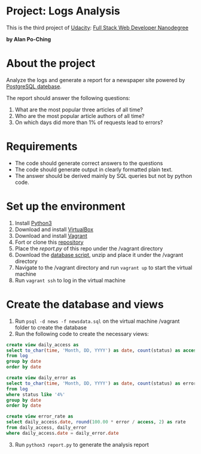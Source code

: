 # Project: Logs Analysis
This is the third project of [Udacity](https://www.udacity.com): [Full Stack Web Developer Nanodegree](https://www.udacity.com/course/full-stack-web-developer-nanodegree--nd004)

**by Alan Po-Ching**

# About the project
Analyze the logs and generate a report for a newspaper site powered by [PostgreSQL datebase](https://www.postgresql.org).

The report should answer the following questions:
1. What are the most popular three articles of all time?
2. Who are the most popular article authors of all time?
3. On which days did more than 1% of requests lead to errors?

# Requirements
* The code should generate correct answers to the questions
* The code should generate output in clearly formatted plain text.
* The answer should be derived mainly by SQL queries but not by python code.

# Set up the environment
1. Install [Python3](https://www.python.org/downloads/)
2. Download and install [VirtualBox](https://www.virtualbox.org/wiki/Downloads)
3. Download and install [Vagrant](https://www.vagrantup.com/downloads.html)
4. Fort or clone this [repository](https://github.com/udacity/fullstack-nanodegree-vm)
5. Place the _report.py_ of this repo under the /vagrant directory
6. Download the [database script](https://d17h27t6h515a5.cloudfront.net/topher/2016/August/57b5f748_newsdata/newsdata.zip), unzip and place it under the /vagrant directory
7. Navigate to the /vagrant directory and run `vagrant up` to start the virtual machine
8. Run `vagrant ssh` to log in the virtual machine


# Create the database and views
1. Run `psql -d news -f newsdata.sql` on the virtual machine /vagrant folder to create the database
2. Run the following code to create the necessary views:
```sql
create view daily_access as
select to_char(time, 'Month, DD, YYYY') as date, count(status) as access
from log
group by date
order by date
```
```sql
create view daily_error as
select to_char(time, 'Month, DD, YYYY') as date, count(status) as error
from log
where status like '4%'
group by date
order by date
```
```sql
create view error_rate as
select daily_access.date, round(100.00 * error / access, 2) as rate
from daily_access, daily_error
where daily_access.date = daily_error.date
```
3. Run `python3 report.py` to generate the analysis report
